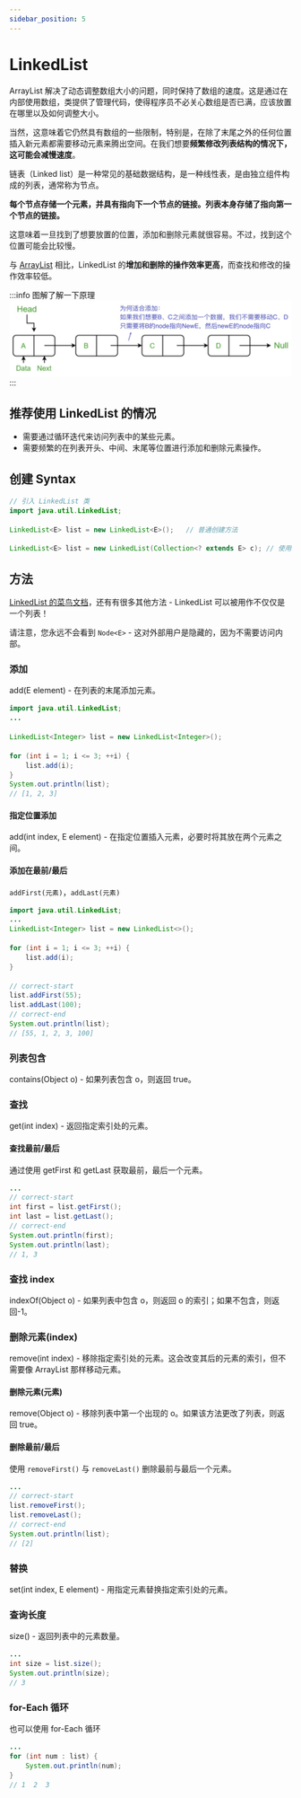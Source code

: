 ```yaml
---
sidebar_position: 5
---
```


# LinkedList

ArrayList 解决了动态调整数组大小的问题，同时保持了数组的速度。这是通过在内部使用数组，类提供了管理代码，使得程序员不必关心数组是否已满，应该放置在哪里以及如何调整大小。

当然，这意味着它仍然具有数组的一些限制，特别是，在除了末尾之外的任何位置插入新元素都需要移动元素来腾出空间。在我们想要**频繁修改列表结构的情况下，这可能会减慢速度**。

链表（Linked list）是一种常见的基础数据结构，是一种线性表，是由独立组件构成的列表，通常称为节点。

**每个节点存储一个元素，并具有指向下一个节点的链接。列表本身存储了指向第一个节点的链接。**

这意味着一旦找到了想要放置的位置，添加和删除元素就很容易。不过，找到这个位置可能会比较慢。

与 [ArrayList](./arrayList) 相比，LinkedList 的**增加和删除的操作效率更高**，而查找和修改的操作效率较低。

:::info 图解了解一下原理
![图片](../images/linkedList_add.jpg)
:::

## 推荐使用 LinkedList 的情况

- 需要通过循环迭代来访问列表中的某些元素。
- 需要频繁的在列表开头、中间、末尾等位置进行添加和删除元素操作。

## 创建 Syntax

```java
// 引入 LinkedList 类
import java.util.LinkedList;

LinkedList<E> list = new LinkedList<E>();   // 普通创建方法

LinkedList<E> list = new LinkedList(Collection<? extends E> c); // 使用集合创建链表
```

## 方法

[LinkedList 的菜鸟文档](https://www.runoob.com/java/java-linkedlist.html)，还有有很多其他方法 - LinkedList 可以被用作不仅仅是一个列表！

请注意，您永远不会看到 `Node<E>` - 这对外部用户是隐藏的，因为不需要访问内部。

### 添加

add(E element) - 在列表的末尾添加元素。

```java
import java.util.LinkedList;
...

LinkedList<Integer> list = new LinkedList<Integer>();

for (int i = 1; i <= 3; ++i) {
    list.add(i);
}
System.out.println(list);
// [1, 2, 3]
```

#### 指定位置添加

add(int index, E element) - 在指定位置插入元素，必要时将其放在两个元素之间。

#### 添加在最前/最后

`addFirst(元素)`，`addLast(元素)`

```java
import java.util.LinkedList;
...
LinkedList<Integer> list = new LinkedList<>();

for (int i = 1; i <= 3; ++i) {
    list.add(i);
}

// correct-start
list.addFirst(55);
list.addLast(100);
// correct-end
System.out.println(list);
// [55, 1, 2, 3, 100]
```

### 列表包含

contains(Object o) - 如果列表包含 o，则返回 true。

### 查找

get(int index) - 返回指定索引处的元素。

#### 查找最前/最后

通过使用 getFirst 和 getLast 获取最前，最后一个元素。

```java
...
// correct-start
int first = list.getFirst();
int last = list.getLast();
// correct-end
System.out.println(first);
System.out.println(last);
// 1, 3
```

### 查找 index

indexOf(Object o) - 如果列表中包含 o，则返回 o 的索引；如果不包含，则返回-1。

### 删除元素(index)

remove(int index) - 移除指定索引处的元素。这会改变其后的元素的索引，但不需要像 ArrayList 那样移动元素。

#### 删除元素(元素)

remove(Object o) - 移除列表中第一个出现的 o。如果该方法更改了列表，则返回 true。

#### 删除最前/最后

使用 `removeFirst()` 与 `removeLast()` 删除最前与最后一个元素。

```java
...
// correct-start
list.removeFirst();
list.removeLast();
// correct-end
System.out.println(list);
// [2]
```

### 替换

set(int index, E element) - 用指定元素替换指定索引处的元素。

### 查询长度

size() - 返回列表中的元素数量。

```java
...
int size = list.size();
System.out.println(size);
// 3
```

### for-Each 循环

也可以使用 for-Each 循环

```java
...
for (int num : list) {
    System.out.println(num);
}
// 1  2  3
```
